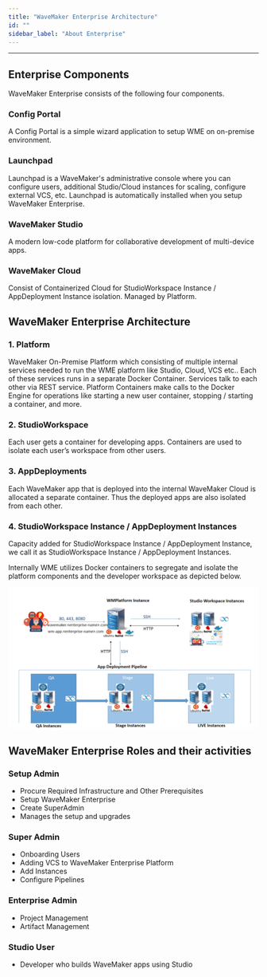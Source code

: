 ```yaml
---
title: "WaveMaker Enterprise Architecture"
id: ""
sidebar_label: "About Enterprise"
---
```

---

## Enterprise Components

WaveMaker Enterprise consists of the following four components.

### Config Portal

A Config Portal is a simple wizard application to setup WME on on-premise environment.

### Launchpad

Launchpad is a WaveMaker's administrative console where you can configure users, additional Studio/Cloud instances for scaling, configure external VCS, etc. Launchpad is automatically installed when you setup WaveMaker Enterprise.

### WaveMaker Studio

A modern low-code platform for collaborative development of multi-device apps.

### WaveMaker Cloud

Consist of Containerized Cloud for StudioWorkspace Instance / AppDeployment Instance isolation. Managed by Platform.


## WaveMaker Enterprise Architecture

### 1. Platform

WaveMaker On-Premise Platform which consisting of multiple internal services needed to run the WME platform like Studio, Cloud, VCS etc.. Each of these services runs in a separate Docker Container. Services talk to each other via REST service. Platform Containers make calls to the Docker Engine for operations like starting a new user container, stopping / starting a container, and more.

### 2. StudioWorkspace

Each user gets a container for developing apps. Containers are used to isolate each user’s workspace from other users.

### 3. AppDeployments

Each WaveMaker app that is deployed into the internal WaveMaker Cloud is allocated a separate container. Thus the deployed apps are also isolated from each other.

### 4. StudioWorkspace Instance / AppDeployment Instances

Capacity added for StudioWorkspace Instance / AppDeployment Instance, we call it as StudioWorkspace Instance / AppDeployment Instances.

Internally WME utilizes Docker containers to segregate and isolate the platform components and the developer workspace as depicted below.

[![platform architecture](/learn/assets/wme-setup/platform-architecture.png)](/learn/assets/wme-setup/platform-architecture.png)

## WaveMaker Enterprise Roles and their activities

### Setup Admin

- Procure Required Infrastructure and Other Prerequisites
- Setup WaveMaker Enterprise
- Create SuperAdmin
- Manages the setup and upgrades

### Super Admin

- Onboarding Users
- Adding VCS to WaveMaker Enterprise Platform
- Add Instances
- Configure Pipelines

### Enterprise Admin

- Project Management
- Artifact Management

### Studio User

- Developer who builds WaveMaker apps using Studio
